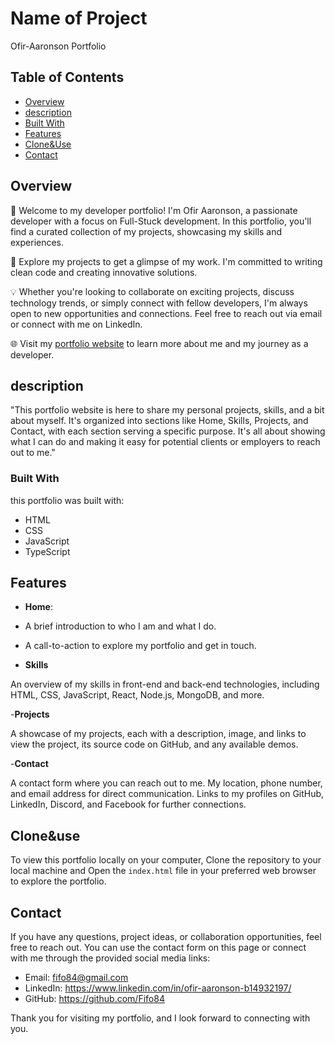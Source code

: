 # Name of Project

Ofir-Aaronson Portfolio

## Table of Contents

- [Overview](#overview)
- [description](#description)
- [Built With](#built-with)
- [Features](#features)
- [Clone&Use](#Clone&Use)
- [Contact](#contact)

## Overview

👋 Welcome to my developer portfolio! I'm Ofir Aaronson, a passionate developer with a focus on Full-Stuck development. In this portfolio, you'll find a curated collection of my projects, showcasing my skills and experiences.

🚀 Explore my projects to get a glimpse of my work. I'm committed to writing clean code and creating innovative solutions.

💡 Whether you're looking to collaborate on exciting projects, discuss technology trends, or simply connect with fellow developers, I'm always open to new opportunities and connections. Feel free to reach out via email or connect with me on LinkedIn.

🌐 Visit my [portfolio website](https://www.yourportfoliosite.com) to learn more about me and my journey as a developer.

## description

"This portfolio website is here to share my personal projects, skills, and a bit about myself. It's organized into sections like Home, Skills, Projects, and Contact, with each section serving a specific purpose. It's all about showing what I can do and making it easy for potential clients or employers to reach out to me."

### Built With

this portfolio was built with:

- HTML
- CSS
- JavaScript
- TypeScript

## Features

- **Home**:

- A brief introduction to who I am and what I do.
- A call-to-action to explore my portfolio and get in touch.

- **Skills**

An overview of my skills in front-end and back-end technologies, including HTML, CSS, JavaScript, React, Node.js, MongoDB, and more.

-**Projects**

A showcase of my projects, each with a description, image, and links to view the project, its source code on GitHub, and any available demos.

-**Contact**

A contact form where you can reach out to me.
My location, phone number, and email address for direct communication.
Links to my profiles on GitHub, LinkedIn, Discord, and Facebook for further connections.

## Clone&use

To view this portfolio locally on your computer, Clone the repository to your local machine and Open the `index.html` file in your preferred web browser to explore the portfolio.

## Contact

If you have any questions, project ideas, or collaboration opportunities, feel free to reach out. You can use the contact form on this page or connect with me through the provided social media links:

- Email: fifo84@gmail.com
- LinkedIn: https://www.linkedin.com/in/ofir-aaronson-b14932197/
- GitHub: https://github.com/Fifo84

Thank you for visiting my portfolio, and I look forward to connecting with you.
